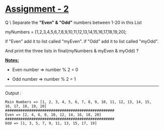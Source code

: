 # <u>Assignment - 2</u>

Q \ Separate the **"Even" & "Odd"** numbers between 1-20 in this List 

myNumbers = [1,2,3,4,5,6,7,8,9,10,11,12,13,14,15,16,17,18,19,20];

 if "Even" add it to list called "myEven". if "Odd" add it to list called "myOdd". 

And print the three lists in final(myNumbers & myEven & myOdd) ?

**<u>Notes:</u>**

- Even number => number % 2 = 0

- Odd number => number % 2 = 1

***

Output :

```
Main Numbers => [1, 2, 3, 4, 5, 6, 7, 8, 9, 10, 11, 12, 13, 14, 15, 16, 17, 18, 19, 20]
##################################################
Even => [2, 4, 6, 8, 10, 12, 14, 16, 18, 20]
##################################################
Odd => [1, 3, 5, 7, 9, 11, 13, 15, 17, 19]
```
